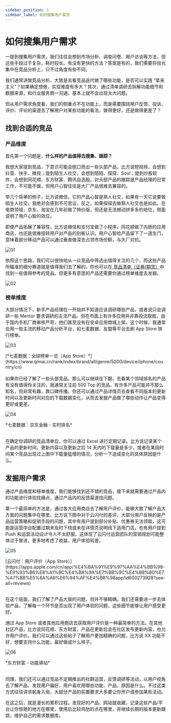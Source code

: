 ```yaml
---
sidebar_position: 3
sidebar_label: 如何搜集用户需求
---
```


# 如何搜集用户需求 

一提到搜集用户需求，我们往往会想到市场分析、调查问卷、用户访谈等方法，但这些手段过于复杂，耗时较长。有没有更快的方法？答案是有的，我们需要将目光集中在竞品分析上，只不过角度有些不同。



我们通常讲做竞品分析，大致是去看竞品迭代做了哪些功能，是否可以实践 “拿来主义”？如果确定想做，实现难度有多大？其次，通过清单调研去拆解功能细节和数据来源，和行业服务商一沟通，基本上就不会出现太大问题。



但从用户需求角度看，我们的侧重点不在功能上，而是需要围绕用户反馈、投诉、评价、评论的渠道去了解用户对某些功能的看法，做得更好，还是做得更差了？



## 找到合适的竞品

### 产品维度

首先第一个问题是，**什么样的产品值得去搜集、跟踪？**



我想大家提到竞品，下意识可能会脱口而出一些头部产品。比方说短视频，会想到抖音、快手、微视；提到陌生人社交，会想到陌陌、探探、Soul；提到炒股软件，会想到同花顺、东方财富、腾讯自选股。对头部产品的跟踪是产品经理的日常工作，不可能不做，但用户心智往往是大厂产品很难去兼容的。



举几个简单的例子，比方说微信，它的产品心智是熟人社交，如果有一天它说要做陌生人社交，我绝对会感到不可思议，反之，如果探探去做熟人社交也是如此。在电商领域，京东、淘宝在几年前做了特价版，但还是无法撼动拼多多的地位，侧面说明了用户心智的效应。



即便产品拓展了兼容性，比方说微信和支付宝做了小程序，同花顺做了内嵌的应用商店，也还是很难扭转用户对产品的刻板认识。用户心智给产品留下了一道生门，意味着部分移动产品可以通过垂直做深去占领市场份额，与大厂对抗。

![01](/img/product/product/how-to-collect-user-needs_images/01.png)

依照这个思路，我们可以很快地从一众竞品中筛选出值得关注的几个，而这些产品所瞄准的细分赛道就是值得我们去了解的。你也可以在[ 竞品清单（证券/期货）](docs\Product\practice\competitive-research\stock-list.md)中找到一些值得参考的竞品，但更多有意思的产品还需要你通过榜单维度去发掘。

![02](/img/product/product/how-to-collect-user-needs_images/02.png)


### 榜单维度

大部分情况下，新手产品经理在一开始并不知道应该调研哪些产品，或者说只会调研一些 Mentor 要求调研的主流产品。但在市面上有许多应用并非靠投流取胜，由于国内手机厂商审核严苛，他们甚至没有在安卓应用商城上架。这个时候，我通常会用一些主流的移动产品分析平台，如七麦数据、友盟等平台去刷 App Store 排行榜单。

![03](/img/product/product/how-to-collect-user-needs_images/03.PNG)


<div className="text-center">
[*七麦数据：全球榜单一览（App Store）*](https://www.qimai.cn/rank/index/brand/all/genre/5000/device/iphone/country/cn)
</div>
<br/>
如果你已经了解了一些头部竞品，那么可以继续往下翻，去看某个领域排名的产品有没有值得你关注的，我通常关注前 500 Top 的竞品，有许多产品可能并不那么知名，但非常有趣，靠口碑传播。你还可以通过产品详情页去查看不同版本的更新时间以及更新时间对应的下载数据变化，从而去发掘产品做了哪些动作让产品变得更好或更差。

![04](/img/product/product/how-to-collect-user-needs_images/04.png)

<div className="text-center">
*七麦数据：京东金融 - 实时排名*
</div>
<br/>


在确定你调研的竞品清单后，你可以通过 Excel 进行定期记录。比方说记录某个产品的更新时间、更新内容以及更新之后 14 天内的下载量是多少。或者在某段时间某个竞品出现过上图中下载量猛增的情况，分析一下造成变化的具体原因是什么。

## 发掘用户需求

通过产品维度和榜单维度，我们能够找到还不错的竞品，接下来就需要通过产品内的功能进行体验找痛点，通过产品内的反馈渠道找问题。



第一个最简单的方法是，通过各大应用商店去了解用户评价，能够大致了解产品大方面的问题集中在哪里。比方说下图中对于云闪付的差评，大部分用户反映的是产品运营策略和促销手段的问题，其中有用户提到部分补贴、优惠券无法领取，这可能是运营中台配置过期未及时下线或未在详情页说明线下适用门店。也有用户提到 Push 和运营活动设计令人不太舒服，这体现了云闪付运营团队的营销规划可能整体过于冒进，更多地考虑了收益，用户体验较差。

![05](/img/product/product/how-to-collect-user-needs_images/05.png)

<div className="text-center">
[云闪付：用户评价（App Store）](https://apps.apple.com/cn/app/%E4%BA%91%E9%97%AA%E4%BB%98-%E9%93%B6%E8%A1%8C%E4%B8%9A%E7%BB%9C%E4%B8%80%E7%A7%BB%E5%8A%A8%E6%94%AF%E4%BB%98app/id600273928?see-all=reviews)
</div>
<br/>


在这个层面，我们了解了产品大致的问题，但并不够精确。我们还需要进一步去体验产品，了解每一个环节是否出现了用户体验的问题，这些细节能够让用户感受更好。



通过 App Store 或者其他应用商店去获取用户评价是一种最简单的方法。在其他社区产品，比方说同花顺、东方财富，产品在更新后会在社区发布更新内容，也允许用户评价。我们可以通过这些帖子了解用户更加精确的问题，比方说 XX 功能不好，想要支持什么功能，最好做成什么样子。

![06](/img/product/product/how-to-collect-user-needs_images/06.png)

<div className="text-center">
*东方财富 - 功能驿站*
</div>
<br/>

同理，我们还可以通过竞品不定期推出的社群运营，反馈调研等活动，以用户视角去了解产品，发现用户偏好，用户喜欢用哪些功能、产品，原因是什么。不过这类方式往往讲求躬身入局，大部分产品的前置要求大多要让你开户或参加某些活动。

在这之后，就是漫长的累积过程。发现好的产品、网站就收藏，记录这些产品/平台让你惊艳的地方在哪里，使用后比较鸡肋的点在哪里，并继续长期的版本更新跟踪，维护自己的需求数据库。